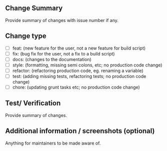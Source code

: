 ## Change Summary

Provide summary of changes with issue number if any.

## Change type

- [ ] feat: (new feature for the user, not a new feature for build script)
- [ ] fix: (bug fix for the user, not a fix to a build script)
- [ ] docs: (changes to the documentation)
- [ ] style: (formatting, missing semi colons, etc; no production code change)
- [ ] refactor: (refactoring production code, eg. renaming a variable)
- [ ] test: (adding missing tests, refactoring tests; no production code change)
- [ ] chore: (updating grunt tasks etc; no production code change)

## Test/ Verification

Provide summary of changes.

## Additional information / screenshots (optional)

Anything for maintainers to be made aware of.
